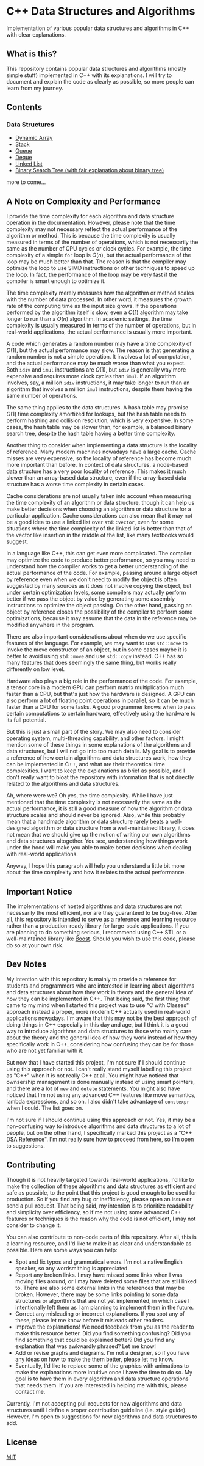 # C++ Data Structures and Algorithms

Implementation of various popular data structures and algorithms in C++
with clear explanations.

## What is this?

This repository contains popular data structures and algorithms
(mostly simple stuff) implemented in C++ with its explanations.
I will try to document and explain the code as clearly as possible,
so more people can learn from my journey.

## Contents

### Data Structures

- [Dynamic Array](DataStructure/DynamicArray)
- [Stack](DataStructure/Stack)
- [Queue](DataStructure/Queue)
- [Deque](DataStructure/Deque)
- [Linked List](DataStructure/LinkedList)
- [Binary Search Tree (with fair explanation about binary tree)](DataStructure/BinarySearchTree)

more to come...

## A Note on Complexity and Performance

I provide the time complexity for each algorithm and data structure operation
in the documentation. However, please note that the time complexity may not
necessary reflect the actual performance of the algorithm or method.
This is because the time complexity is usually measured in terms of the number
of operations, which is not necessarily the same as the number of CPU cycles
or clock cycles. For example, the time complexity of a simple `for` loop is
$O(n)$, but the actual performance of the loop may be much better than that.
The reason is that the compiler may optimize the loop to use SIMD instructions
or other techniques to speed up the loop. In fact, the performance of the
loop may be very fast if the compiler is smart enough to optimize it.

The time complexity merely measures how the algorithm or method scales with the
number of data processed. In other word, it measures the growth rate of the
computing time as the input size grows. If the operations performed by the
algorithm itself is slow, even a $O(1)$ algorithm may take longer to run than a
$O(n)$ algorithm. In academic settings, the time complexity is usually measured
in terms of the number of operations, but in real-world applications, the
actual performance is usually more important.

A code which generates a random number may have a time complexity of $O(1)$,
but the actual performance may slow. The reason is that generating a random
number is not a simple operation. It involves a lot of computation, and the
actual performance may be much worse than what you expect. Both `idiv` and
`imul` instructions are $O(1)$, but `idiv` is generally way more expensive
and requires more clock cycles than `imul`. If an algorithm involves, say, a
million `idiv` instructions, it may take longer to run than an algorithm that
involves a million `imul` instructions, despite them having the same number
of operations. 

The same thing applies to the data structures. A hash table may promise $O(1)$
time complexity amortized for lookups, but the hash table needs to perform
hashing and collision resolution, which is very expensive. In some cases,
the hash table may be slower than, for example, a balanced binary search tree,
despite the hash table having a better time complexity.

Another thing to consider when implementing a data structure is the
locality of reference. Many modern machines nowadays have a large cache.
Cache misses are very expensive, so the locality of reference has
become much more important than before. In context of data structures,
a node-based data structure has a very poor locality of reference. This 
makes it much slower than an array-based data structure, even if the
array-based data structure has a worse time complexity in certain cases.

Cache considerations are not usually taken into account when measuring
the time complexity of an algorithm or data structure, though it can
help us make better decisions when choosing an algorithm or data structure
for a particular application. Cache considerations can also mean that
it may not be a good idea to use a linked list over `std::vector`, even
for some situations where the time complexity of the linked list is
better than that of the vector like insertion in the middle of the list,
like many textbooks would suggest.

In a language like C++, this can get even more complicated. The compiler
may optimize the code to produce better performance, so you may need
to understand how the compiler works to get a better understanding of
the actual performance of the code. For example, passing around a large
object by reference even when we don't need to modify the object is often
suggested by many sources as it does not involve copying the object,
but under certain optimization levels, some compilers may actually perform
better if we pass the object by value by generating some assembly instructions
to optimize the object passing. On the other hand, passing an object
by reference closes the possibility of the compiler to perform some
optimizations, because it may assume that the data in the reference
may be modified anywhere in the program. 

There are also important considerations about when do we use specific
features of the language. For example, we may want to use `std::move`
to invoke the move constructor of an object, but in some cases maybe
it is better to avoid using `std::move` and use `std::copy` instead.
C++ has so many features that does seemingly the same thing, but
works really differently on low level. 

Hardware also plays a big role in the performance of the code. For example,
a tensor core in a modern GPU can perform matrix multiplication much
faster than a CPU, but that's just how the hardware is designed. A
GPU can also perform a lot of floating point operations in parallel,
so it can be much faster than a CPU for some tasks. A good programmer
knows when to pass certain computations to certain hardware, effectively
using the hardware to its full potential.

But this is just a small part of the story. We may also need to consider
operating system, multi-threading capability, and other factors. I might
mention some of these things in some explanations of the algorithms and
data structures, but I will not go into too much details. My goal is to
provide a reference of how certain algorithms and data structures work,
how they can be implemented in C++, and what are their theoretical
time complexities. I want to keep the explanations as brief as possible,
and I don't really want to bloat the repository with information that
is not directly related to the algorithms and data structures.

Ah, where were we? Oh yes, the time complexity. While I have just mentioned
that the time complexity is not necessarily the same as the actual performance,
it is still a good measure of how the algorithm or data structure scales
and should never be ignored. Also, while this probably mean that a handmade
algorithm or data structure rarely beats a well-designed algorithm or data
structure from a well-maintained library, it does not mean that we should
give up the notion of writing our own algorithms and data structures altogether.
You see, understanding how things work under the hood will make you
able to make better decisions when dealing with real-world applications.

Anyway, I hope this paragraph will help you understand a little bit
more about the time complexity and how it relates to the actual performance.

## Important Notice

The implementations of hosted algorithms and data structures are not
necessarily the most efficient, nor are they guaranteed to be bug-free.
After all, this repository is intended to serve as a reference and learning
resource rather than a production-ready library for large-scale applications.
If you are planning to do something serious, I recommend using C++
STL or a well-maintained library like [Boost](https://github.com/boostorg/boost). 
Should you wish to use this code, please do so at your own risk.

## Dev Notes

My intention with this repository is mainly to provide a reference
for students and programmers who are interested in learning about
algorithms and data structures about how they work in theory and
the general idea of how they can be implemented in C++. That being said,
the first thing that came to my mind when I started this project was
to use "C with Classes" approach instead a proper, more modern C++
actually used in real-world applications nowadays. I'm aware that
this may not be the best approach of doing things in C++ especially
in this day and age, but I think it is a good way to introduce
algorithms and data structures to those who mainly care about
the theory and the general idea of how they work instead of
how they specifically work in C++, considering how confusing
they can be for those who are not yet familiar with it.

But now that I have started this project, I'm not sure if I should
continue using this approach or not. I can't really stand myself
labelling this project as "C++" when it is not really C++ at all.
You might have noticed that ownsership management is done manually
instead of using smart pointers, and there are a lot of `new` and
`delete` statements. You might also have noticed that I'm not using
any advanced C++ features like move semantics, lambda expressions,
and so on. I also didn't take advantage of `constexpr` when I could.
The list goes on.

I'm not sure if I should continue using this approach or not. Yes,
it may be a non-confusing way to introduce algorithms and data
structures to a lot of people, but on the other hand, I specifically
marked this project as a "C++ DSA Reference". I'm not really
sure how to proceed from here, so I'm open to suggestions.

## Contributing

Though it is not heavily targeted towards real-world applications, I'd like
to make the collection of these algorithms and data structures as efficient
and safe as possible, to the point that this project is good
enough to be used for production. So if you find any bug or inefficiency,
please open an issue or send a pull request. That being said, my intention
is to prioritize readability and simplicity over efficiency, so if me
not using some advanced C++ features or techniques is the reason why
the code is not efficient, I may not consider to change it.

You can also contribute to non-code parts of this repository. After all,
this is a learning resource, and I'd like to make it as clear and
understandable as possible. Here are some ways you can help:

- Spot and fix typos and grammatical errors. I'm not a native English
  speaker, so any wordsmithing is appreciated.
- Report any broken links. I may have missed some links when I was
  moving files around, or I may have deleted some files that are still
  linked to. There are also some external links in the references that may
  be broken. However, there may be some links pointing to some data structures
  or algorithms that are not yet implemented, in which case I intentionally
  left them as I am planning to implement them in the future.
- Correct any misleading or incorrect explanations. If you spot any
  of these, please let me know before it misleads other readers.
- Improve the explanations! We need feedback from you as the reader to
  make this resource better. Did you find something confusing? Did you
  find something that could be explained better? Did you find any
  explanation that was awkwardly phrased? Let me know!
- Add or revise graphs and diagrams. I'm not a designer, so if you have
  any ideas on how to make the them better, please let me know.
- Eventually, I'd like to replace some of the graphics with animations to make
  the explanations more intuitive once I have the time to do so. My goal is to
  have them in every algorithm and data structure operations that needs them.
  If you are interested in helping me with this, please contact me.

Currently, I'm not accepting pull requests for new algorithms and data
structures until I define a proper contribution guideline (i.e. style guide).
However, I'm open to suggestions for new algorithms and data structures to add.

## License
[MIT](LICENSE)
